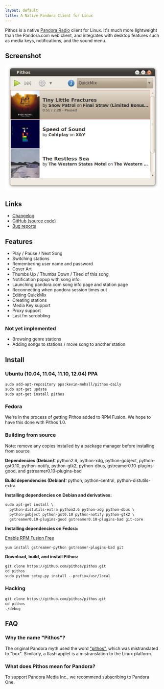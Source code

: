 ```yaml
---
layout: default
title: A Native Pandora Client for Linux
---
```


Pithos is a native [Pandora Radio](http://pandora.com) client for Linux. It's much more lightweight
than the Pandora.com web client, and integrates with desktop features such as media
keys, notifications, and the sound menu.

## Screenshot

![Pithos screenshot](img/screenshot0.2.png)

## Links

- [Changelog](changelog.html)
- [GitHub (source code)](https://github.com/pithos/pithos)
- [Bug reports](https://github.com/pithos/pithos/issues)

## Features

- Play / Pause / Next Song
- Switching stations
- Remembering user name and password
- Cover Art
- Thumbs Up / Thumbs Down / Tired of this song
- Notification popup with song info
- Launching pandora.com song info page and station page
- Reconnecting when pandora session times out
- Editing QuickMix
- Creating stations
- Media Key support
- Proxy support
- Last.fm scrobbling
  
### Not yet implemented

- Browsing genre stations
- Adding songs to stations / move song to another station

## Install

### Ubuntu (10.04, 11.04, 11.10, 12.04) PPA
    sudo add-apt-repository ppa:kevin-mehall/pithos-daily
    sudo apt-get update
    sudo apt-get install pithos

### Fedora

We're in the process of getting Pithos added to RPM Fusion. We hope to have this done with Pithos 1.0.
    
### Building from source

Note: remove any copies installed by a package manager before installing from source

**Dependencies (Debian):**
  python2.6, python-xdg, python-gobject, python-gst0.10, python-notify, python-gtk2, python-dbus, gstreamer0.10-plugins-good, and gstreamer0.10-plugins-bad
  
**Build dependencies (Debian):**
  python, python-central, python-distutils-extra
  
**Installing dependencies on Debian and derivatives:**

    sudo apt-get install \
      python-distutils-extra python2.6 python-xdg python-dbus \
      python-gobject python-gst0.10 python-notify python-gtk2 \
      gstreamer0.10-plugins-good gstreamer0.10-plugins-bad git-core

**Installing dependencies on Fedora:**

[Enable RPM Fusion Free](http://rpmfusion.org/Configuration)

    yum install gstreamer-python gstreamer-plugins-bad git

**Download, build, and install Pithos:**

	git clone https://github.com/pithos/pithos.git
	cd pithos
	sudo python setup.py install --prefix=/usr/local

### Hacking
	
	git clone https://github.com/pithos/pithos.git
	cd pithos
	./debug
  
## FAQ

### Why the name "Pithos"?

The original Pandora myth used the word ["pithos"](http://en.wikipedia.org/wiki/Pithos), which was mistranslated to "box". Similarly, a flash applet is a mistranslation to the Linux platform. 
 
### What does Pithos mean for Pandora?

To support Pandora Media Inc., we recommend subscribing to Pandora One.

